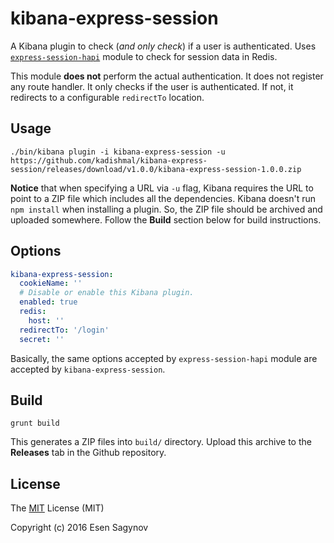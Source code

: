 # kibana-express-session

A Kibana plugin to check (*and only check*) if a user is authenticated.
Uses [`express-session-hapi`](https://github.com/kadishmal/express-session-hapi)
module to check for session data in Redis.

This module **does not** perform the actual authentication. It does not
register any route handler. It only checks if the user is authenticated.
If not, it redirects to a configurable `redirectTo` location.

## Usage

    ./bin/kibana plugin -i kibana-express-session -u https://github.com/kadishmal/kibana-express-session/releases/download/v1.0.0/kibana-express-session-1.0.0.zip

**Notice** that when specifying a URL via `-u` flag, Kibana requires the URL to point
to a ZIP file which includes all the dependencies. Kibana doesn't run `npm install`
when installing a plugin. So, the ZIP file should be archived and uploaded somewhere.
Follow the **Build** section below for build instructions.

## Options

```yaml
kibana-express-session: 
  cookieName: ''
  # Disable or enable this Kibana plugin.
  enabled: true
  redis:
    host: ''
  redirectTo: '/login'
  secret: ''
```

Basically, the same options accepted by `express-session-hapi` module
are accepted by `kibana-express-session`.

## Build

    grunt build

This generates a ZIP files into `build/` directory. Upload this archive to the **Releases**
tab in the Github repository.

## License

The [MIT](https://github.com/kadishmal/kibana-express-session/blob/master/LICENSE) License (MIT)

Copyright (c) 2016 Esen Sagynov
